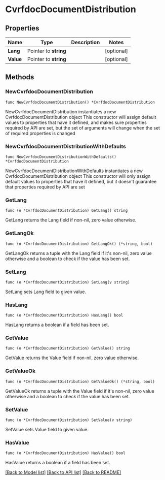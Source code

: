 # CvrfdocDocumentDistribution

## Properties

Name | Type | Description | Notes
------------ | ------------- | ------------- | -------------
**Lang** | Pointer to **string** |  | [optional] 
**Value** | Pointer to **string** |  | [optional] 

## Methods

### NewCvrfdocDocumentDistribution

`func NewCvrfdocDocumentDistribution() *CvrfdocDocumentDistribution`

NewCvrfdocDocumentDistribution instantiates a new CvrfdocDocumentDistribution object
This constructor will assign default values to properties that have it defined,
and makes sure properties required by API are set, but the set of arguments
will change when the set of required properties is changed

### NewCvrfdocDocumentDistributionWithDefaults

`func NewCvrfdocDocumentDistributionWithDefaults() *CvrfdocDocumentDistribution`

NewCvrfdocDocumentDistributionWithDefaults instantiates a new CvrfdocDocumentDistribution object
This constructor will only assign default values to properties that have it defined,
but it doesn't guarantee that properties required by API are set

### GetLang

`func (o *CvrfdocDocumentDistribution) GetLang() string`

GetLang returns the Lang field if non-nil, zero value otherwise.

### GetLangOk

`func (o *CvrfdocDocumentDistribution) GetLangOk() (*string, bool)`

GetLangOk returns a tuple with the Lang field if it's non-nil, zero value otherwise
and a boolean to check if the value has been set.

### SetLang

`func (o *CvrfdocDocumentDistribution) SetLang(v string)`

SetLang sets Lang field to given value.

### HasLang

`func (o *CvrfdocDocumentDistribution) HasLang() bool`

HasLang returns a boolean if a field has been set.

### GetValue

`func (o *CvrfdocDocumentDistribution) GetValue() string`

GetValue returns the Value field if non-nil, zero value otherwise.

### GetValueOk

`func (o *CvrfdocDocumentDistribution) GetValueOk() (*string, bool)`

GetValueOk returns a tuple with the Value field if it's non-nil, zero value otherwise
and a boolean to check if the value has been set.

### SetValue

`func (o *CvrfdocDocumentDistribution) SetValue(v string)`

SetValue sets Value field to given value.

### HasValue

`func (o *CvrfdocDocumentDistribution) HasValue() bool`

HasValue returns a boolean if a field has been set.


[[Back to Model list]](../README.md#documentation-for-models) [[Back to API list]](../README.md#documentation-for-api-endpoints) [[Back to README]](../README.md)


